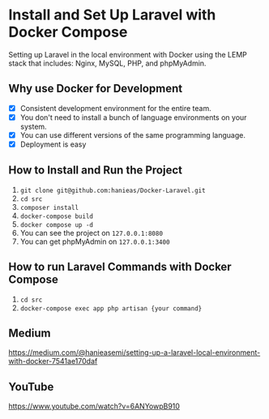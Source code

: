 # Install and Set Up Laravel with Docker Compose

Setting up Laravel in the local environment with Docker using the LEMP stack that includes: Nginx, MySQL, PHP, and phpMyAdmin.

## Why use Docker for Development

- [x] Consistent development environment for the entire team.
- [x] You don't need to install a bunch of language environments on your system.
- [x] You can use different versions of the same programming language.
- [x] Deployment is easy

## How to Install and Run the Project

1. ```git clone git@github.com:hanieas/Docker-Laravel.git```
2. ```cd src```
3. ```composer install```
4. ```docker-compose build```
5. ```docker compose up -d```
6. You can see the project on ```127.0.0.1:8080```
7. You can get phpMyAdmin on ```127.0.0.1:3400```

## How to run Laravel Commands with Docker Compose

1. ```cd src```
2. ```docker-compose exec app php artisan {your command}``` 

## Medium

https://medium.com/@hanieasemi/setting-up-a-laravel-local-environment-with-docker-7541ae170daf

## YouTube 

https://www.youtube.com/watch?v=6ANYowpB910

